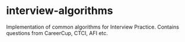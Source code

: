 interview-algorithms
====================

Implementation of common algorithms for Interview Practice.
Contains questions from CareerCup, CTCI, AFI etc.
